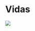 # Vidas

<!-- <img src="https://i.imgur.com/wq6lqoY.png" alr="3 vidas"> -->
<img src="https://i.imgur.com/orFbERW.png" alr="3 vidas">
<!-- <img src="https://i.imgur.com/e6sfHFi.png" alr="1 vida"> -->

<!-- # BRAIN FRIED

<img src="https://64.media.tumblr.com/263ab4c74e801e64163af886b5bed9d1/tumblr_nvs4v5B9vV1ravz9xo1_640.jpg" alr="BRAIN FRIED"> -->
